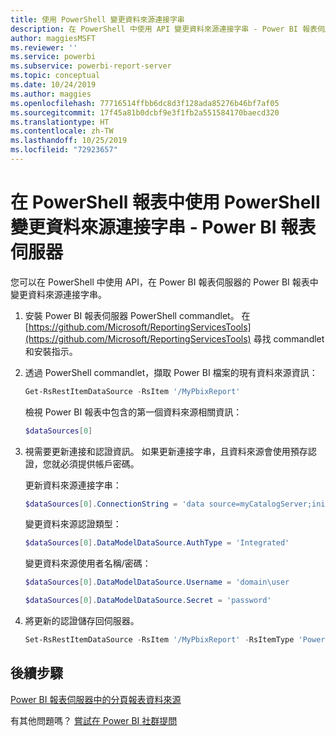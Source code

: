 ```yaml
---
title: 使用 PowerShell 變更資料來源連接字串
description: 在 PowerShell 中使用 API 變更資料來源連接字串 - Power BI 報表伺服器。
author: maggiesMSFT
ms.reviewer: ''
ms.service: powerbi
ms.subservice: powerbi-report-server
ms.topic: conceptual
ms.date: 10/24/2019
ms.author: maggies
ms.openlocfilehash: 77716514ffbb6dc8d3f128ada85276b46bf7af05
ms.sourcegitcommit: 17f45a81b0dcbf9e3f1fb2a551584170baecd320
ms.translationtype: HT
ms.contentlocale: zh-TW
ms.lasthandoff: 10/25/2019
ms.locfileid: "72923657"
---
```

# <a name="change-data-source-connection-strings-in-power-bi-reports-with-powershell---power-bi-report-server"></a>在 PowerShell 報表中使用 PowerShell 變更資料來源連接字串 - Power BI 報表伺服器

您可以在 PowerShell 中使用 API，在 Power BI 報表伺服器的 Power BI 報表中變更資料來源連接字串。 

1. 安裝 Power BI 報表伺服器 PowerShell commandlet。 在 [https://github.com/Microsoft/ReportingServicesTools](https://github.com/Microsoft/ReportingServicesTools) 尋找 commandlet 和安裝指示。 

2. 透過 PowerShell commandlet，擷取 Power BI 檔案的現有資料來源資訊：

    ```powershell
    Get-RsRestItemDataSource -RsItem '/MyPbixReport'
    ```

    檢視 Power BI 報表中包含的第一個資料來源相關資訊： 

    ```powershell
    $dataSources[0]
    ```

3. 視需要更新連接和認證資訊。 如果更新連接字串，且資料來源會使用預存認證，您就必須提供帳戶密碼。 

    更新資料來源連接字串：

    ```powershell
    $dataSources[0].ConnectionString = 'data source=myCatalogServer;initial catalog=ReportServer;persist security info=False' 
    ```

    變更資料來源認證類型：

    ```powershell
    $dataSources[0].DataModelDataSource.AuthType = 'Integrated'
    ```

    變更資料來源使用者名稱/密碼：

    ```powershell
    $dataSources[0].DataModelDataSource.Username = 'domain\user
    ```
    ```powershell
    $dataSources[0].DataModelDataSource.Secret = 'password'
    ```

4. 將更新的認證儲存回伺服器。

    ```powershell
    Set-RsRestItemDataSource -RsItem '/MyPbixReport' -RsItemType 'PowerBIReport' -DataSources $dataSources
    ```

## <a name="next-steps"></a>後續步驟

[Power BI 報表伺服器中的分頁報表資料來源](connect-data-sources.md) 

有其他問題嗎？ [嘗試在 Power BI 社群提問](https://community.powerbi.com/)

